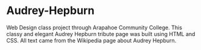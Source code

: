 # Audrey-Hepburn
Web Design class project through Arapahoe Community College. This classy and elegant Audrey Hepburn tribute page was built using HTML and CSS. All text came from the Wikipedia page about Audrey Hepburn.
